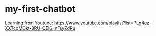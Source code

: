 # my-first-chatbot

Learning from Youtube: https://www.youtube.com/playlist?list=PLg4ez-XXTcoMOktk8RU-QEIG_nFuyZdRu
